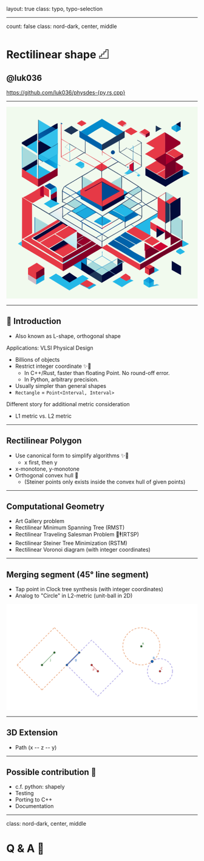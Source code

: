 layout: true
class: typo, typo-selection

---

count: false
class: nord-dark, center, middle

# Rectilinear shape 𓊍 

## @luk036
<https://github.com/luk036/physdes-{py,rs,cpp}>

---
 
<p align="center">
  <img src="./figs/rectilinear-shapes-for-vlsi-physical-desgin.svg"/>
</p>

---

## 📖 Introduction

- Also known as L-shape, orthogonal shape

Applications: VLSI Physical Design

- Billions of objects
- Restrict integer coordinate ✨🚀
    - In C++/Rust, faster than floating Point. No round-off error.
    - In Python, arbitrary precision.
- Usually simpler than general shapes
- `Rectangle` = `Point<Interval, Interval>`

Different story for additional metric consideration
- L1 metric vs. L2 metric

---

## Rectilinear Polygon

- Use canonical form to simplify algorithms ✨🚀
    - x first, then y
- x-monotone, y-monotone
- Orthogonal convex hull 🔲
   - (Steiner points only exists inside the convex hull of given points)

---

## Computational Geometry

- Art Gallery problem
- Rectilinear Minimum Spanning Tree (RMST)
- Rectilinear Traveling Salesman Problem 🧳🕴(RTSP)
- Rectilinear Steiner Tree Minimization (RSTM)
- Rectilinear Voronoi diagram (with integer coordinates)

---

## Merging segment (45° line segment)

- Tap point in Clock tree synthesis (with integer coordinates)
- Analog to "Circle" in L2-metric (unit-ball in 2D)

![image](figs/TRR-analog-to-circle.svg)

---

## 3D Extension

- Path (x -- z -- y)

---

## Possible contribution 🤏

- c.f. python: shapely
- Testing
- Porting to C++
- Documentation

---

class: nord-dark, center, middle

# Q & A 🙋
